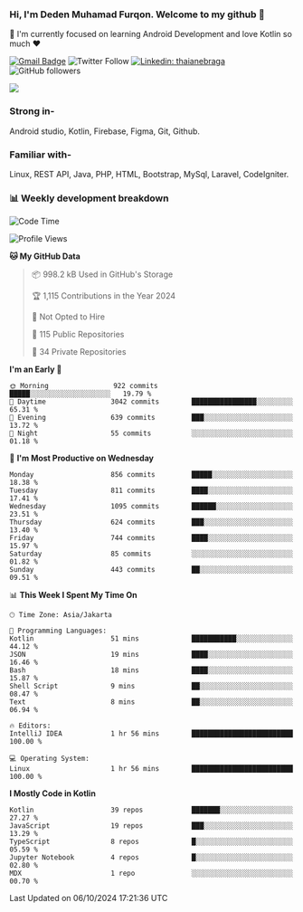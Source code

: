 ### Hi, I'm Deden Muhamad Furqon. Welcome to my github 👋

<!--
**furqoncreative/furqoncreative** is a ✨ _special_ ✨ repository because its `README.md` (this file) appears on your GitHub profile.

Here are some ideas to get you started:

- 🔭 I’m currently working on ...
- 👯 I’m looking to collaborate on ...
- 🤔 I’m looking for help with ...
- 💬 Ask me about ...
- 📫 How to reach me: ...
- 😄 Pronouns: ...
- ⚡ Fun fact: ...
-->

  🌱 I'm currently focused on learning Android Development and love Kotlin so much ❤ 

[![Gmail Badge](https://img.shields.io/badge/-furqoncreative24@gmail.com-c14438?style=flat-square&logo=Gmail&logoColor=white&link=mailto:furqoncreative24@gmail.com)](mailto:furqoncreative24@gmail.com)
![Twitter Follow](https://img.shields.io/twitter/follow/furqoncreative?label=Follow)
[![Linkedin: thaianebraga](https://img.shields.io/badge/-Deden_Muhamad_Furqon-blue?style=flat-square&logo=Linkedin&logoColor=white&link=https://www.linkedin.com/in/anmol-p-singh/)](https://www.linkedin.com/in/furqoncreative/)
![GitHub followers](https://img.shields.io/github/followers/furqoncreative?label=Follow&style=social)

<img src="https://github-readme-stats.sera5-dev.vercel.app/api?username=furqoncreative&hide=stars&show_icons=true&count_private=true&include_all_commits=true&title_color=#008080&icon_color=#008080&hide_border=true" width="">

### Strong in-

Android studio, Kotlin, Firebase, Figma, Git, Github.

### Familiar with-
Linux, REST API, Java, PHP, HTML, Bootstrap, MySql, Laravel, CodeIgniter.

### 📊 Weekly development breakdown

<!--START_SECTION:waka-->
![Code Time](http://img.shields.io/badge/Code%20Time-2%2C687%20hrs%2044%20mins-blue)

![Profile Views](http://img.shields.io/badge/Profile%20Views-0-blue)

**🐱 My GitHub Data** 

> 📦 998.2 kB Used in GitHub's Storage 
 > 
> 🏆 1,115 Contributions in the Year 2024
 > 
> 🚫 Not Opted to Hire
 > 
> 📜 115 Public Repositories 
 > 
> 🔑 34 Private Repositories 
 > 
**I'm an Early 🐤** 

```text
🌞 Morning                922 commits         █████░░░░░░░░░░░░░░░░░░░░   19.79 % 
🌆 Daytime                3042 commits        ████████████████░░░░░░░░░   65.31 % 
🌃 Evening                639 commits         ███░░░░░░░░░░░░░░░░░░░░░░   13.72 % 
🌙 Night                  55 commits          ░░░░░░░░░░░░░░░░░░░░░░░░░   01.18 % 
```
📅 **I'm Most Productive on Wednesday** 

```text
Monday                   856 commits         █████░░░░░░░░░░░░░░░░░░░░   18.38 % 
Tuesday                  811 commits         ████░░░░░░░░░░░░░░░░░░░░░   17.41 % 
Wednesday                1095 commits        ██████░░░░░░░░░░░░░░░░░░░   23.51 % 
Thursday                 624 commits         ███░░░░░░░░░░░░░░░░░░░░░░   13.40 % 
Friday                   744 commits         ████░░░░░░░░░░░░░░░░░░░░░   15.97 % 
Saturday                 85 commits          ░░░░░░░░░░░░░░░░░░░░░░░░░   01.82 % 
Sunday                   443 commits         ██░░░░░░░░░░░░░░░░░░░░░░░   09.51 % 
```


📊 **This Week I Spent My Time On** 

```text
🕑︎ Time Zone: Asia/Jakarta

💬 Programming Languages: 
Kotlin                   51 mins             ███████████░░░░░░░░░░░░░░   44.12 % 
JSON                     19 mins             ████░░░░░░░░░░░░░░░░░░░░░   16.46 % 
Bash                     18 mins             ████░░░░░░░░░░░░░░░░░░░░░   15.87 % 
Shell Script             9 mins              ██░░░░░░░░░░░░░░░░░░░░░░░   08.47 % 
Text                     8 mins              ██░░░░░░░░░░░░░░░░░░░░░░░   06.94 % 

🔥 Editors: 
IntelliJ IDEA            1 hr 56 mins        █████████████████████████   100.00 % 

💻 Operating System: 
Linux                    1 hr 56 mins        █████████████████████████   100.00 % 
```

**I Mostly Code in Kotlin** 

```text
Kotlin                   39 repos            ███████░░░░░░░░░░░░░░░░░░   27.27 % 
JavaScript               19 repos            ███░░░░░░░░░░░░░░░░░░░░░░   13.29 % 
TypeScript               8 repos             █░░░░░░░░░░░░░░░░░░░░░░░░   05.59 % 
Jupyter Notebook         4 repos             █░░░░░░░░░░░░░░░░░░░░░░░░   02.80 % 
MDX                      1 repo              ░░░░░░░░░░░░░░░░░░░░░░░░░   00.70 % 
```




 Last Updated on 06/10/2024 17:21:36 UTC
<!--END_SECTION:waka-->

